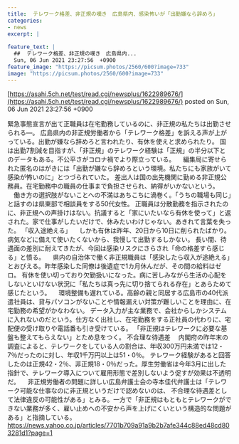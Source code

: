 ```yaml
---
title:  テレワーク格差、非正規の嘆き　広島県内、感染怖いが「出勤嫌なら辞めろ」  
categories:
- news
excerpt: |
  
feature_text: |
  ##  テレワーク格差、非正規の嘆き　広島県内...
  Sun, 06 Jun 2021 23:27:56  +0900
feature_image: "https://picsum.photos/2560/600?image=733"
image: "https://picsum.photos/2560/600?image=733"
---
```


[https://asahi.5ch.net/test/read.cgi/newsplus/1622989676/](https://asahi.5ch.net/test/read.cgi/newsplus/1622989676/)
posted on Sun, 06 Jun 2021 23:27:56  +0900

<!--more-->

緊急事態宣言が出て正職員は在宅勤務しているのに、非正規の私たちは出勤させられる—。 広島県内の非正規労働者から「テレワーク格差」を訴える声が上がっている。出勤が嫌なら辞めろと言われたり、有休を使えと求められたり。 国は出勤7割減を目指すが、「非正規」のテレワーク経験は「正規」の半分以下とのデータもある。不公平さがコロナ禍でより際立っている。 　編集局に寄せられた匿名のはがきには「出勤が嫌なら辞めろという環境。私たちにも家族がいて感染が怖いのに」とつづられていた。 差出人は国の出先機関に勤める非正規公務員。在宅勤務中の職員の仕事まで負担させられ、納得がいかないという。 　働き方の選択肢がないことへの不満はあちこちに渦巻く。「うちの職場も同じ」と話すのは県東部で相談員をする50代女性。 正職員は分散勤務を指示されたのに、非正規への声掛けはない。抗議すると「家にいたいなら有休を使って」と返された。家で仕事がしたいだけで、休みたいわけじゃない。あきれて言葉を失った。 「収入途絶える」 　しかも有休は昨年、20日から10日に削られたばかり。病気などに備えて使いたくないから、我慢して出勤するしかない。 長い間、待遇面の差別に耐えてきたが、今回は感染リスクにさらされ「命の格差すら感じる」と憤る。 　県内の自治体で働く非正規職員は「感染したら収入が途絶える」とおびえる。昨年感染した同僚は後遺症で1カ月休んだが、その間の給料はゼロ。 有休を使い切っており欠勤扱いになった。病に苦しみながら生活の心配をしないといけない状況に「私たちは真っ先に切り捨てられる存在」とあらためて感じたという。 　環境整備も遅れている。高齢の親と同居する広島市の40代派遣社員は、貸与パソコンがないことや情報漏えい対策が難しいことを理由に、在宅勤務の希望がかなわない。 データ入力が主な業務で、会社からしかシステムに入れないのだという。仕方なく出社し、在宅勤務をする正社員の代わりに、宅配便の受け取りや電話番も引き受けている。 「非正規はテレワークに必要な基盤も整えてもらえない」とため息をつく。 不合理な待遇差 　内閣府の昨年末の調査によると、テレワークをしている人の割合は、年収300万円未満では12・7％だったのに対し、年収1千万円以上は51・0％。 テレワーク経験があると回答したのは正規42・2％、非正規18・0％だった。厚生労働省は今年3月に出した指針で、テレワーク導入について雇用形態で差別しないよう促すが効果は不透明だ。 　非正規労働者の問題に詳しい広島弁護士会の寺本佳代弁護士は「テレワーク可能な仕事なのに非正規というだけで認めないのは、 不合理な待遇差として法律違反の可能性がある」とみる。一方で「非正規はもともとテレワークができない業務が多く、雇い止めへの不安から声を上げにくいという構造的な問題がある」と指摘している。 https://news.yahoo.co.jp/articles/7701b709a91a9b2b7afe344c88ed48cd803281d1?page=1
